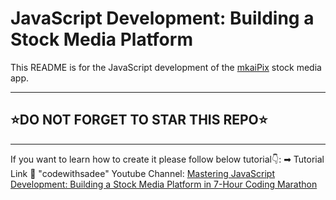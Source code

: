# JavaScript Development: Building a Stock Media Platform

This README is for the JavaScript development of the [mkaiPix](https://github.com/inul74/mkaipix.git) stock media app.

---

## ⭐DO NOT FORGET TO STAR THIS REPO⭐

---

If you want to learn how to create it please follow below tutorial👇:
➡ Tutorial Link 💚 "codewithsadee" Youtube Channel: [Mastering JavaScript Development: Building a Stock Media Platform in 7-Hour Coding Marathon](https://www.youtube.com/watch?v=3B_o90v6WqA)
